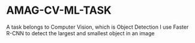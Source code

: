 # AMAG-CV-ML-TASK
A task belongs to Computer Vision, which is Object Detection
I use Faster R-CNN to detect the largest and smallest object in an image 
